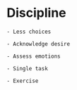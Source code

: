 # Discipline

	- Less choices

	- Acknowledge desire

	- Assess emotions

	- Single task

	- Exercise
